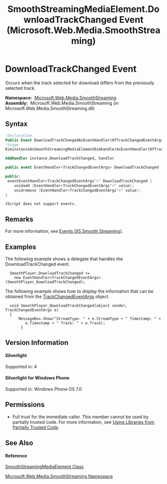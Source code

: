 ﻿---
title: SmoothStreamingMediaElement.DownloadTrackChanged Event (Microsoft.Web.Media.SmoothStreaming)
TOCTitle: DownloadTrackChanged Event
ms:assetid: E:Microsoft.Web.Media.SmoothStreaming.SmoothStreamingMediaElement.DownloadTrackChanged
ms:mtpsurl: https://msdn.microsoft.com/en-us/library/microsoft.web.media.smoothstreaming.smoothstreamingmediaelement.downloadtrackchanged(v=VS.90)
ms:contentKeyID: 23961129
ms.date: 05/02/2012
mtps_version: v=VS.90
f1_keywords:
- Microsoft.Web.Media.SmoothStreaming.SmoothStreamingMediaElement.DownloadTrackChanged
dev_langs:
- CSharp
- JScript
- VB
- c++
api_location:
- Microsoft.Web.Media.SmoothStreaming.dll
api_name:
- Microsoft.Web.Media.SmoothStreaming.SmoothStreamingMediaElement.add_DownloadTrackChanged
- Microsoft.Web.Media.SmoothStreaming.SmoothStreamingMediaElement.DownloadTrackChanged
- Microsoft.Web.Media.SmoothStreaming.SmoothStreamingMediaElement.remove_DownloadTrackChanged
api_type:
- Managed
topic_type:
- apiref
- kbSyntax
product_family_name: VS
ROBOTS: INDEX,FOLLOW
---

# DownloadTrackChanged Event

Occurs when the track selected for download differs from the previously selected track.

**Namespace:**  [Microsoft.Web.Media.SmoothStreaming](microsoft-web-media-smoothstreaming-namespace_1.md)  
**Assembly:**  Microsoft.Web.Media.SmoothStreaming (in Microsoft.Web.Media.SmoothStreaming.dll)

## Syntax

``` vb
'Declaration
Public Event DownloadTrackChangedAsEventHandler(OfTrackChangedEventArgs)
'Usage
DiminstanceAsSmoothStreamingMediaElementDimhandlerAsEventHandler(OfTrackChangedEventArgs)

AddHandler instance.DownloadTrackChanged, handler
```

``` csharp
public event EventHandler<TrackChangedEventArgs> DownloadTrackChanged
```

``` c++
public:
 eventEventHandler<TrackChangedEventArgs^>^ DownloadTrackChanged {
    voidadd (EventHandler<TrackChangedEventArgs^>^ value);
    voidremove (EventHandler<TrackChangedEventArgs^>^ value);
}
```

``` jscript
JScript does not support events.
```

## Remarks

For more information, see [Events (IIS Smooth Streaming)](events.md).

## Examples

The following example shows a delegate that handles the DownloadTrackChanged event.

``` 
  SmoothPlayer.DownloadTrackChanged += 
    new EventHandler<TrackChangedEventArgs>(SmoothPlayer_DownloadTrackChanged);
```

The following example shows how to display the information that can be obtained from the [TrackChangedEventArgs](trackchangedeventargs-class-microsoft-web-media-smoothstreaming_1.md) object.

``` 
  void SmoothPlayer_DownloadTrackChanged(object sender, TrackChangedEventArgs e)
  {
      MessageBox.Show("StreamType: " + e.StreamType + " Timestamp: " +
         e.Timestamp + " Track: " + e.Track);
       }
```

## Version Information

#### Silverlight

Supported in: 4  

#### Silverlight for Windows Phone

Supported in: Windows Phone OS 7.0  

## Permissions

  - Full trust for the immediate caller. This member cannot be used by partially trusted code. For more information, see [Using Libraries from Partially Trusted Code](https://msdn.microsoft.com/en-us/library/8skskf63\(v=vs.90\)).

## See Also

#### Reference

[SmoothStreamingMediaElement Class](smoothstreamingmediaelement-class-microsoft-web-media-smoothstreaming_1.md)

[Microsoft.Web.Media.SmoothStreaming Namespace](microsoft-web-media-smoothstreaming-namespace_1.md)


